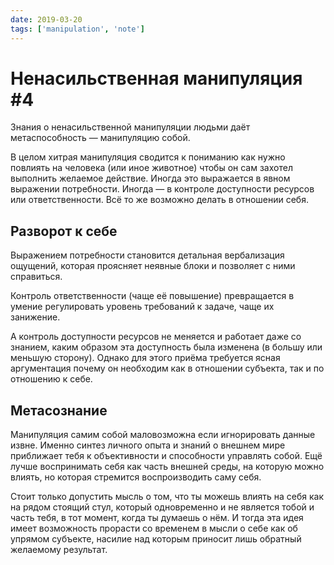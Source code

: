 ```yaml
---
date: 2019-03-20
tags: ['manipulation', 'note']
---
```


# Ненасильственная манипуляция #4

Знания о ненасильственной манипуляции людьми даёт метаспособность — манипуляцию собой.

В целом хитрая манипуляция сводится к пониманию как нужно повлиять на человека (или иное животное) чтобы он сам захотел выполнить желаемое действие. Иногда это выражается в явном выражении потребности. Иногда — в контроле доступности ресурсов или ответственности. Всё то же возможно делать в отношении себя.

## Разворот к себе

Выражением потребности становится детальная вербализация ощущений, которая проясняет неявные блоки и позволяет с ними справиться.

Контроль ответственности (чаще её повышение) превращается в умение регулировать уровень требований к задаче, чаще их занижение.

А контроль доступности ресурсов не меняется и работает даже со знанием, каким образом эта доступность была изменена (в большу или меньшую сторону). Однако для этого приёма требуется ясная аргументация почему он необходим как в отношении субъекта, так и по отношению к себе.

## Метасознание

Манипуляция самим собой маловозможна если игнорировать данные извне. Именно синтез личного опыта и знаний о внешнем мире приближает тебя к объективности и способности управлять собой. Ещё лучше воспринимать себя как часть внешней среды, на которую можно влиять, но которая стремится воспроизводить саму себя.

Стоит только допустить мысль о том, что ты можешь влиять на себя как на рядом стоящий стул, который одновременно и не является тобой и часть тебя, в тот момент, когда ты думаешь о нём. И тогда эта идея имеет возможность прорасти со временем в мысли о себе как об упрямом субъекте, насилие над которым приносит лишь обратный желаемому результат.
